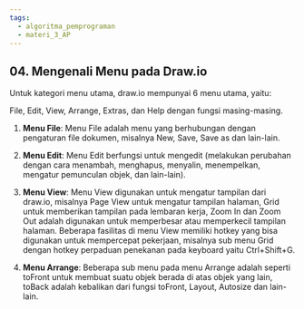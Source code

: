 ```yaml
---
tags:
  - algoritma_pemprograman
  - materi_3_AP
---
```

## 04. Mengenali Menu pada Draw.io

Untuk kategori menu utama, draw.io mempunyai 6 menu utama, yaitu:

File, Edit, View, Arrange, Extras, dan Help dengan fungsi masing-masing.

1. **Menu File**: Menu File adalah menu yang berhubungan dengan pengaturan file dokumen, misalnya New, Save, Save as dan lain-lain.

2. **Menu Edit**: Menu Edit berfungsi untuk mengedit (melakukan perubahan dengan cara menambah, menghapus, menyalin, menempelkan, mengatur pemunculan objek, dan lain-lain).

3. **Menu View**: Menu View digunakan untuk mengatur tampilan dari draw.io, misalnya Page View untuk mengatur tampilan halaman, Grid untuk memberikan tampilan pada lembaran kerja, Zoom In dan Zoom Out adalah digunakan untuk memperbesar atau memperkecil tampilan halaman. Beberapa fasilitas di menu View memiliki hotkey yang bisa digunakan untuk mempercepat pekerjaan, misalnya sub menu Grid dengan hotkey perpaduan penekanan pada keyboard yaitu Ctrl+Shift+G.

4. **Menu Arrange**: Beberapa sub menu pada menu Arrange adalah seperti toFront untuk membuat suatu objek berada di atas objek yang lain, toBack adalah kebalikan dari fungsi toFront, Layout, Autosize dan lain-lain.


